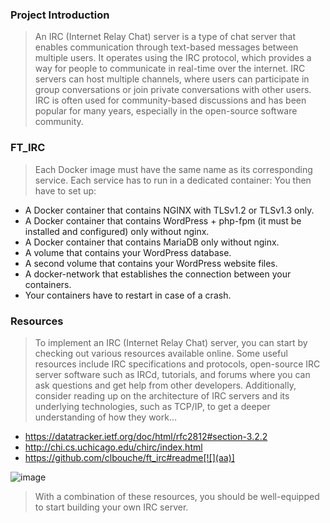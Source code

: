 ###  Project Introduction
> An IRC (Internet Relay Chat) server is a type of chat server that enables communication through text-based messages between multiple users. It operates using the IRC protocol, which provides a way for people to communicate in real-time over the internet. IRC servers can host multiple channels, where users can participate in group conversations or join private conversations with other users. IRC is often used for community-based discussions and has been popular for many years, especially in the open-source software community.

### FT_IRC
> Each Docker image must have the same name as its corresponding service. Each service has to run in a dedicated container: You then have to set up:

- A Docker container that contains NGINX with TLSv1.2 or TLSv1.3 only.
- A Docker container that contains WordPress + php-fpm (it must be installed and configured) only without nginx.
- A Docker container that contains MariaDB only without nginx.
- A volume that contains your WordPress database.
- A second volume that contains your WordPress website files.
- A docker-network that establishes the connection between your containers.
- Your containers have to restart in case of a crash.

### Resources
> To implement an IRC (Internet Relay Chat) server, you can start by checking out various resources available online. Some useful resources include IRC specifications and protocols, open-source IRC server software such as IRCd, tutorials, and forums where you can ask questions and get help from other developers. Additionally, consider reading up on the architecture of IRC servers and its underlying technologies, such as TCP/IP, to get a deeper understanding of how they work...

- https://datatracker.ietf.org/doc/html/rfc2812#section-3.2.2
- http://chi.cs.uchicago.edu/chirc/index.html
- https://github.com/clbouche/ft_irc#readme[![](aa)]

![image](https://user-images.githubusercontent.com/115412096/219873666-986a2e26-37b4-4e43-ad81-65e2eae063f0.png)

>  With a combination of these resources, you should be well-equipped to start building your own IRC server.
